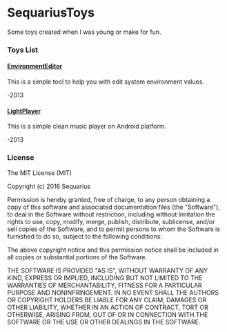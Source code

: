 # SequariusToys
Some toys created when I was young or make for fun.
### Toys List
#### [EnvironmentEditor](https://github.com/sequarius/SequariusToys/tree/master/EnviromentEditor)
This is a simple tool to help you with edit system environment values.


-2013
#### [LightPlayer](https://github.com/sequarius/SequariusToys/tree/master/LightPlayer)
This is a simple clean music player on Android platform.


-2013

### License
The MIT License (MIT)

Copyright (c) 2016 Sequarius

Permission is hereby granted, free of charge, to any person obtaining a copy
of this software and associated documentation files (the "Software"), to deal
in the Software without restriction, including without limitation the rights
to use, copy, modify, merge, publish, distribute, sublicense, and/or sell
copies of the Software, and to permit persons to whom the Software is
furnished to do so, subject to the following conditions:

The above copyright notice and this permission notice shall be included in all
copies or substantial portions of the Software.

THE SOFTWARE IS PROVIDED "AS IS", WITHOUT WARRANTY OF ANY KIND, EXPRESS OR
IMPLIED, INCLUDING BUT NOT LIMITED TO THE WARRANTIES OF MERCHANTABILITY,
FITNESS FOR A PARTICULAR PURPOSE AND NONINFRINGEMENT. IN NO EVENT SHALL THE
AUTHORS OR COPYRIGHT HOLDERS BE LIABLE FOR ANY CLAIM, DAMAGES OR OTHER
LIABILITY, WHETHER IN AN ACTION OF CONTRACT, TORT OR OTHERWISE, ARISING FROM,
OUT OF OR IN CONNECTION WITH THE SOFTWARE OR THE USE OR OTHER DEALINGS IN THE
SOFTWARE.

